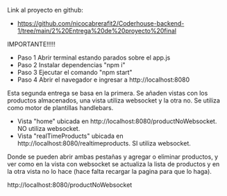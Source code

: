 Link al proyecto en github:

- https://github.com/nicocabrerafit2/Coderhouse-backend-1/tree/main/2%20Entrega%20de%20proyecto%20final

IMPORTANTE!!!!!

- Paso 1 Abrir terminal estando parados sobre el app.js
- Paso 2 Instalar dependencias "npm i"
- Paso 3 Ejecutar el comando "npm start"
- Paso 4 Abrir el navegador e ingresar a http://localhost:8080

Esta segunda entrega se basa en la primera.
Se añaden vistas con los productos almacenados, una vista utiliza websocket y la otra no.
Se utiliza como motor de plantillas handlebars.

- Vista "home" ubicada en http://localhost:8080/productNoWebsocket. NO utiliza websocket.
- Vista "realTimeProducts" ubicada en http://localhost:8080/realtimeproducts. SI utiliza websocket.

Donde se pueden abrir ambas pestañas y agregar o eliminar productos, y ver como en la vista con websocket se actualiza la lista de productos y en la otra vista no lo hace (hace falta recargar la pagina para que lo haga).

http://localhost:8080/productNoWebsocket
